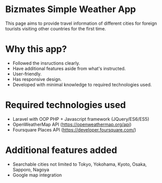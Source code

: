 # Bizmates Simple Weather App
This page aims to provide travel information of different cities for foreign tourists visiting other countries for the first time.
# Why this app?
* Followed the insructions clearly.
* Have additional features aside from what's instructed.
* User-friendly.
* Has responsive design.
* Developed with minimal knowledge to required technologies used.
# Required technologies used
* Laravel with OOP PHP + Javascript framework (JQuery/ES6/ES5)
* OpenWeatherMap API (https://openweathermap.org/api)
* Foursquare Places API (https://developer.foursquare.com/)
# Additional features added
* Searchable cities not limited to Tokyo, Yokohama, Kyoto, Osaka, Sapporo, Nagoya
* Google map integration
